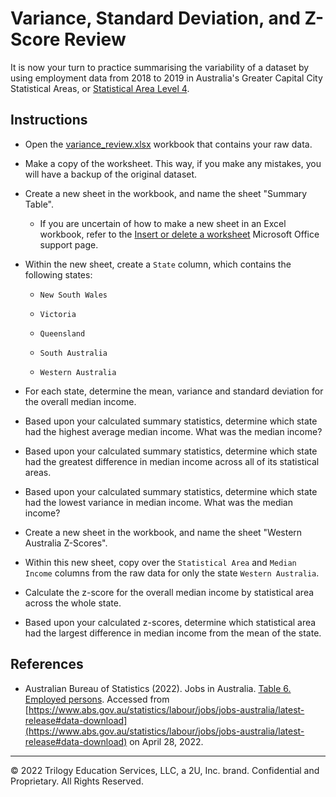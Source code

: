 # Variance, Standard Deviation, and Z-Score Review

It is now your turn to practice summarising the variability of a dataset by using employment data from 2018 to 2019 in Australia's Greater Capital City Statistical Areas, or [Statistical Area Level 4](https://www.abs.gov.au/statistics/standards/australian-statistical-geography-standard-asgs-edition-3/jul2021-jun2026/main-structure-and-greater-capital-city-statistical-areas/statistical-area-level-4#:~:text=Statistical%20Area%20Level%204%20(SA4s,Census%20of%20Population%20and%20Housing.)).

## Instructions

* Open the [variance_review.xlsx](Unsolved/Variance_Review_Unsolved.xlsx) workbook that contains your raw data.

* Make a copy of the worksheet. This way, if you make any mistakes, you will have a backup of the original dataset.

* Create a new sheet in the workbook, and name the sheet "Summary Table".

  * If you are uncertain of how to make a new sheet in an Excel workbook, refer to the [Insert or delete a worksheet](https://support.office.com/en-ie/article/insert-or-delete-a-worksheet-19d3d21e-a3b3-4e13-a422-d1f43f1faaf2) Microsoft Office support page.

* Within the new sheet, create a `State` column, which contains the following states:

  * `New South Wales`

  * `Victoria`

  * `Queensland`

  * `South Australia`

  * `Western Australia`

* For each state, determine the mean, variance and standard deviation for the overall median income.

* Based upon your calculated summary statistics, determine which state had the highest average median income. What was the median income?

* Based upon your calculated summary statistics, determine which state had the greatest difference in median income across all of its statistical areas.

* Based upon your calculated summary statistics, determine which state had the lowest variance in median income. What was the median income?

* Create a new sheet in the workbook, and name the sheet "Western Australia Z-Scores".

* Within this new sheet, copy over the `Statistical Area` and `Median Income` columns from the raw data for only the state `Western Australia`.

* Calculate the z-score for the overall median income by statistical area across the whole state.

* Based upon your calculated z-scores, determine which statistical area had the largest difference in median income from the mean of the state.

## References

* Australian Bureau of Statistics (2022). Jobs in Australia. [Table 6. Employed persons](https://www.abs.gov.au/statistics/labour/jobs/jobs-australia/2014-15-2018-19/61600DS0006_2018-19.xlsx). Accessed from [https://www.abs.gov.au/statistics/labour/jobs/jobs-australia/latest-release#data-download](https://www.abs.gov.au/statistics/labour/jobs/jobs-australia/latest-release#data-download) on April 28, 2022.

- - -

© 2022 Trilogy Education Services, LLC, a 2U, Inc. brand. Confidential and Proprietary. All Rights Reserved.
